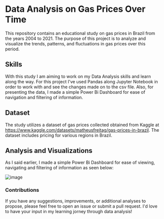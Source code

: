 # Data Analysis on Gas Prices Over Time

This repository contains an educational study on gas prices in Brazil from the years 2004 to 2021. The purpose of this project is to analyze and visualize the trends, patterns, and fluctuations in gas prices over this period.

## Skills

With this study I am aiming to work on my Data Analysis skills and learn along the way.
For this project I've used Pandas along Jupyter Notebook in order to work with and see the changes made on to the csv file.
Also, for presenting the data, I made a simple Power Bi Dashboard for ease of navigation and filtering of information.

## Dataset

The study utilizes a dataset of gas prices collected obtained from Kaggle at <https://www.kaggle.com/datasets/matheusfreitag/gas-prices-in-brazil>. The dataset includes pricing for various regions in Brazil.

## Analysis and Visualizations

As I said earlier, I made a simple Power Bi Dashboard for ease of viewing, navigating and filtering of information as seen below:

![image](https://github.com/Arthur-Vic/Gas-Prices-Data-Analysis/assets/137464112/d673b919-f6e2-4cf9-82bc-bf0a6d9dfef3)


### Contributions
If you have any suggestions, improvements, or additional analyses to propose, please feel free to open an issue or submit a pull request. I'd love to have your input in my learning jorney through data analysis!
